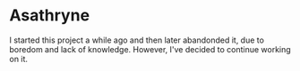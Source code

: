 # Asathryne

I started this project a while ago and then later abandonded it, due to boredom and lack of knowledge. However, I've decided to continue working on it.
